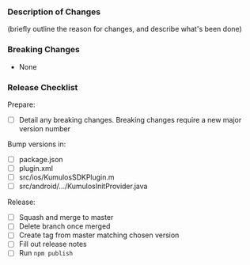 ### Description of Changes

(briefly outline the reason for changes, and describe what's been done)

### Breaking Changes

-   None

### Release Checklist

Prepare:

-   [ ] Detail any breaking changes. Breaking changes require a new major version number

Bump versions in:

-   [ ] package.json
-   [ ] plugin.xml
-   [ ] src/ios/KumulosSDKPlugin.m
-   [ ] src/android/.../KumulosInitProvider.java

Release:

-   [ ] Squash and merge to master
-   [ ] Delete branch once merged
-   [ ] Create tag from master matching chosen version
-   [ ] Fill out release notes
-   [ ] Run `npm publish`
